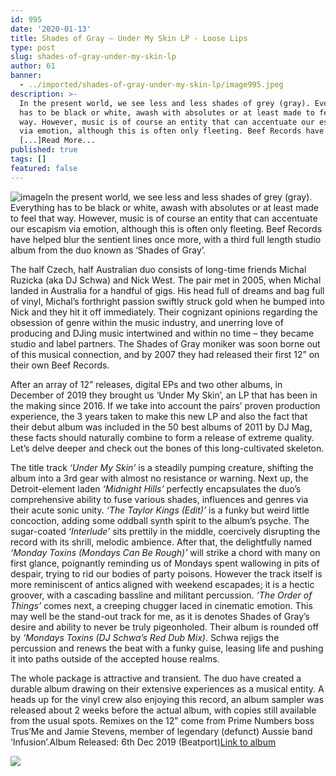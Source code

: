 ```yaml
---
id: 995
date: '2020-01-13'
title: Shades of Gray – Under My Skin LP - Loose Lips
type: post
slug: shades-of-gray-under-my-skin-lp
author: 61
banner:
  - ../imported/shades-of-gray-under-my-skin-lp/image995.jpeg
description: >-
  In the present world, we see less and less shades of grey (gray). Everything
  has to be black or white, awash with absolutes or at least made to feel that
  way. However, music is of course an entity that can accentuate our escapism
  via emotion, although this is often only fleeting. Beef Records have helped
  [...]Read More...
published: true
tags: []
featured: false
---
```

![image](../../imported/shades-of-gray-under-my-skin-lp/image995.jpeg)In the present world, we see less and less shades of grey (gray). Everything has to be black or white, awash with absolutes or at least made to feel that way. However, music is of course an entity that can accentuate our escapism via emotion, although this is often only fleeting. Beef Records have helped blur the sentient lines once more, with a third full length studio album from the duo known as ‘Shades of Gray’.

The half Czech, half Australian duo consists of long-time friends Michal Ruzicka (aka DJ Schwa) and Nick West. The pair met in 2005, when Michal landed in Australia for a handful of gigs. His head full of dreams and bag full of vinyl, Michal’s forthright passion swiftly struck gold when he bumped into Nick and they hit it off immediately. Their cognizant opinions regarding the obsession of genre within the music industry, and unerring love of producing and DJing music intertwined and within no time – they became studio and label partners. The Shades of Gray moniker was soon borne out of this musical connection, and by 2007 they had released their first 12” on their own Beef Records.

After an array of 12” releases, digital EPs and two other albums, in December of 2019 they brought us ‘Under My Skin’, an LP that has been in the making since 2016. If we take into account the pairs’ proven production experience, the 3 years taken to make this new LP and also the fact that their debut album was included in the 50 best albums of 2011 by DJ Mag, these facts should naturally combine to form a release of extreme quality. Let’s delve deeper and check out the bones of this long-cultivated skeleton.

The title track _‘Under My Skin’_ is a steadily pumping creature, shifting the album into a 3rd gear with almost no resistance or warning. Next up, the Detroit-element laden _‘Midnight Hills’_ perfectly encapsulates the duo’s comprehensive ability to fuse various shades, influences and genres via their acute sonic unity. _‘The Taylor Kings (Edit)’_ is a funky but weird little concoction, adding some oddball synth spirit to the album’s psyche. The sugar-coated _‘Interlude’_ sits prettily in the middle, coercively disrupting the record with its shrill, melodic ambience. After that, the delightfully named _‘Monday Toxins (Mondays Can Be Rough)’_ will strike a chord with many on first glance, poignantly reminding us of Mondays spent wallowing in pits of despair, trying to rid our bodies of party poisons. However the track itself is more reminiscent of antics aligned with weekend escapades; it is a hectic groover, with a cascading bassline and militant percussion. _‘The Order of Things’_ comes next, a creeping chugger laced in cinematic emotion. This may well be the stand-out track for me, as it is denotes Shades of Gray’s desire and ability to never be truly pigeonholed. Their album is rounded off by _‘Mondays Toxins (DJ Schwa’s Red Dub Mix)_. Schwa rejigs the percussion and renews the beat with a funky guise, leasing life and pushing it into paths outside of the accepted house realms. 

The whole package is attractive and transient. The duo have created a durable album drawing on their extensive experiences as a musical entity. A heads up for the vinyl crew also enjoying this record, an album sampler was released about 2 weeks before the actual album, with copies still available from the usual spots. Remixes on the 12” come from Prime Numbers boss Trus’Me and Jamie Stevens, member of legendary (defunct) Aussie band ‘Infusion’.Album Released: 6th Dec 2019 (Beatport)[Link to album](http://smarturl.it/sogumslp?fbclid=IwAR1igHYuk_XtnaGIA_eOuLI5txzHDjlFB9lY9q48-tI1CHToxUE5CITtApQ)

![](/wp-content/uploads/live/img/wysiwyg/5e1b15fe32cf7.jpg)